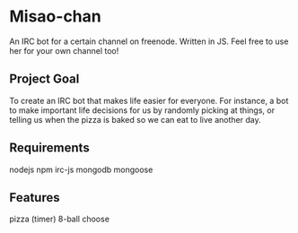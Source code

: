 # Misao-chan

An IRC bot for a certain channel on freenode. Written in JS. Feel free to use
her for your own channel too!

## Project Goal

To create an IRC bot that makes life easier for everyone. For instance, a bot
to make important life decisions for us by randomly picking at things, or
telling us when the pizza is baked so we can eat to live another day.

## Requirements

nodejs
npm
irc-js
mongodb
mongoose

## Features

pizza (timer)
8-ball
choose
